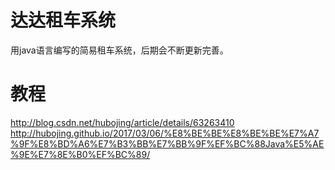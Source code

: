 # 达达租车系统
用java语言编写的简易租车系统，后期会不断更新完善。

# 教程
http://blog.csdn.net/hubojing/article/details/63263410
http://hubojing.github.io/2017/03/06/%E8%BE%BE%E8%BE%BE%E7%A7%9F%E8%BD%A6%E7%B3%BB%E7%BB%9F%EF%BC%88Java%E5%AE%9E%E7%8E%B0%EF%BC%89/
